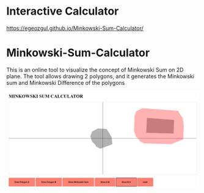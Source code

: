 # Interactive Calculator
https://egeozgul.github.io/Minkowski-Sum-Calculator/

# Minkowski-Sum-Calculator
This is an online tool to visualize the concept of Minkowski Sum on 2D plane.
The tool allows drawing 2 polygons, and it generates the Minkowski sum and Minkowski Difference of the polygons

![sample](sample.png)
